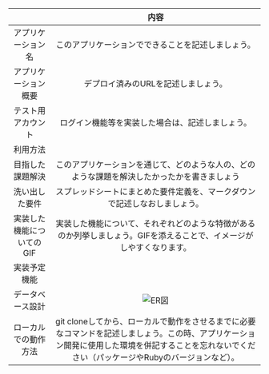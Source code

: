 |  |内容 | 
|:-----------:|:------------:|
| アプリケーション名      | このアプリケーションでできることを記述しましょう。   |
| アプリケーション概要 |デプロイ済みのURLを記述しましょう。|
| テスト用アカウント  | ログイン機能等を実装した場合は、記述しましょう。  |
| 利用方法   |            |
| 目指した課題解決   | このアプリケーションを通じて、どのような人の、どのような課題を解決したかったかを書きましょう |
| 洗い出した要件|スプレッドシートにまとめた要件定義を、マークダウンで記述しなおしましょう。|
| 実装した機能についてのGIF|実装した機能について、それぞれどのような特徴があるのか列挙しましょう。GIFを添えることで、イメージがしやすくなります。|
| 実装予定機能||
| データベース設計|	![ER図](https://gyazo.com/04aa6cabf7a86c906c746856f7fd0c54)|
| ローカルでの動作方法|git cloneしてから、ローカルで動作をさせるまでに必要なコマンドを記述しましょう。この時、アプリケーション開発に使用した環境を併記することを忘れないでください（パッケージやRubyのバージョンなど）。|